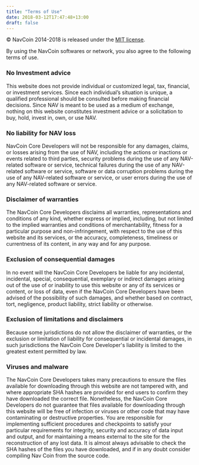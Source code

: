 ```yaml
---
title: "Terms of Use"
date: 2018-03-12T17:47:48+13:00
draft: false
---
```

© NavCoin 2014-2018 is released under the [MIT license](http://opensource.org/licenses/mit-license.php).

By using the NavCoin softwares or network, you also agree to the following terms of use.

### No Investment advice
This website does not provide individual or customized legal, tax, financial, or investment services. Since each individual’s situation is unique, a qualified professional should be consulted before making financial decisions. Since NAV is meant to be used as a medium of exchange, nothing on this website constitutes investment advice or a solicitation to buy, hold, invest in, own, or use NAV.

### No liability for NAV loss
NavCoin Core Developers will not be responsible for any damages, claims, or losses arising from the use of NAV, including the actions or inactions or events related to third parties, security problems during the use of any NAV-related software or service, technical failures during the use of any NAV-related software or service, software or data corruption problems during the use of any NAV-related software or service, or user errors during the use of any NAV-related software or service.

### Disclaimer of warranties
The NavCoin Core Developers disclaims all warranties, representations and conditions of any kind, whether express or implied, including, but not limited to the implied warranties and conditions of merchantability, fitness for a particular purpose and non-infringement, with respect to the use of this website and its services, or the accuracy, completeness, timeliness or currentness of its content, in any way and for any purpose.

### Exclusion of consequential damages
In no event will the NavCoin Core Developers be liable for any incidental, incidental, special, consequential, exemplary or indirect damages arising out of the use of or inability to use this website or any of its services or content, or loss of data, even if the NavCoin Core Developers have been advised of the possibility of such damages, and whether based on contract, tort, negligence, product liability, strict liability or otherwise.

### Exclusion of limitations and disclaimers
Because some jurisdictions do not allow the disclaimer of warranties, or the exclusion or limitation of liability for consequential or incidental damages, in such jurisdictions the NavCoin Core Developer's liability is limited to the greatest extent permitted by law.

### Viruses and malware
The NavCoin Core Developers takes many precautions to ensure the files available for downloading through this website are not tampered with, and where appropriate SHA hashes are provided for end users to confirm they have downloaded the correct file. Nonetheless, the NavCoin Core Developers do not guarantee that files available for downloading through this website will be free of infection or viruses or other code that may have contaminating or destructive properties. You are responsible for implementing sufficient procedures and checkpoints to satisfy your particular requirements for integrity, security and accuracy of data input and output, and for maintaining a means external to the site for the reconstruction of any lost data. It is almost always advisable to check the SHA hashes of the files you have downloaded, and if in any doubt consider compiling Nav Coin from the source code.
